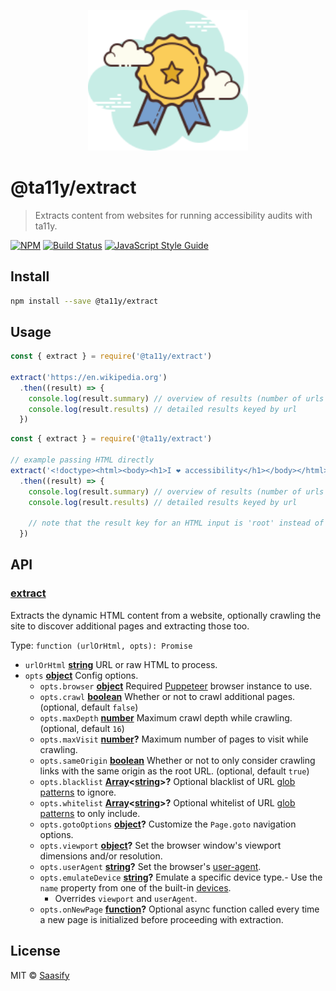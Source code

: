 <p align="center">
  <a href="https://ta11y.saasify.sh" title="ta11y">
    <img src="https://raw.githubusercontent.com/saasify-sh/ta11y/master/media/logo.svg?sanitize=true" alt="ta11y Logo" width="256" />
  </a>
</p>

# @ta11y/extract

> Extracts content from websites for running accessibility audits with ta11y.

[![NPM](https://img.shields.io/npm/v/@ta11y/extract.svg)](https://www.npmjs.com/package/@ta11y/extract) [![Build Status](https://travis-ci.com/saasify-sh/ta11y.svg?branch=master)](https://travis-ci.com/saasify-sh/ta11y) [![JavaScript Style Guide](https://img.shields.io/badge/code_style-standard-brightgreen.svg)](https://standardjs.com)

## Install

```bash
npm install --save @ta11y/extract
```

## Usage

```js
const { extract } = require('@ta11y/extract')

extract('https://en.wikipedia.org')
  .then((result) => {
    console.log(result.summary) // overview of results (number of urls visited, success, error)
    console.log(result.results) // detailed results keyed by url
  })
```

```js
const { extract } = require('@ta11y/extract')

// example passing HTML directly
extract('<!doctype><html><body><h1>I ❤ accessibility</h1></body></html>')
  .then((result) => {
    console.log(result.summary) // overview of results (number of urls visited, success, error)
    console.log(result.results) // detailed results keyed by url

    // note that the result key for an HTML input is 'root' instead of url
  })
```

## API

<!-- Generated by documentation.js. Update this documentation by updating the source code. -->

### [extract](https://git@github.com/:saasify-sh/ta11y/blob/be939fdf23bcfe0c2f401eea0868805afa220472/packages/ta11y-extract/lib/index.js#L40-L121)

Extracts the dynamic HTML content from a website, optionally crawling the site
to discover additional pages and extracting those too.

Type: `function (urlOrHtml, opts): Promise`

-   `urlOrHtml` **[string](https://developer.mozilla.org/docs/Web/JavaScript/Reference/Global_Objects/String)** URL or raw HTML to process.
-   `opts` **[object](https://developer.mozilla.org/docs/Web/JavaScript/Reference/Global_Objects/Object)** Config options.
    -   `opts.browser` **[object](https://developer.mozilla.org/docs/Web/JavaScript/Reference/Global_Objects/Object)** Required [Puppeteer](https://pptr.dev) browser instance to use.
    -   `opts.crawl` **[boolean](https://developer.mozilla.org/docs/Web/JavaScript/Reference/Global_Objects/Boolean)** Whether or not to crawl additional pages. (optional, default `false`)
    -   `opts.maxDepth` **[number](https://developer.mozilla.org/docs/Web/JavaScript/Reference/Global_Objects/Number)** Maximum crawl depth while crawling. (optional, default `16`)
    -   `opts.maxVisit` **[number](https://developer.mozilla.org/docs/Web/JavaScript/Reference/Global_Objects/Number)?** Maximum number of pages to visit while crawling.
    -   `opts.sameOrigin` **[boolean](https://developer.mozilla.org/docs/Web/JavaScript/Reference/Global_Objects/Boolean)** Whether or not to only consider crawling links with the same origin as the root URL. (optional, default `true`)
    -   `opts.blacklist` **[Array](https://developer.mozilla.org/docs/Web/JavaScript/Reference/Global_Objects/Array)&lt;[string](https://developer.mozilla.org/docs/Web/JavaScript/Reference/Global_Objects/String)>?** Optional blacklist of URL [glob patterns](https://github.com/micromatch/micromatch) to ignore.
    -   `opts.whitelist` **[Array](https://developer.mozilla.org/docs/Web/JavaScript/Reference/Global_Objects/Array)&lt;[string](https://developer.mozilla.org/docs/Web/JavaScript/Reference/Global_Objects/String)>?** Optional whitelist of URL [glob patterns](https://github.com/micromatch/micromatch) to only include.
    -   `opts.gotoOptions` **[object](https://developer.mozilla.org/docs/Web/JavaScript/Reference/Global_Objects/Object)?** Customize the `Page.goto` navigation options.
    -   `opts.viewport` **[object](https://developer.mozilla.org/docs/Web/JavaScript/Reference/Global_Objects/Object)?** Set the browser window's viewport dimensions and/or resolution.
    -   `opts.userAgent` **[string](https://developer.mozilla.org/docs/Web/JavaScript/Reference/Global_Objects/String)?** Set the browser's [user-agent](https://developer.mozilla.org/en-US/docs/Web/HTTP/Headers/User-Agent).
    -   `opts.emulateDevice` **[string](https://developer.mozilla.org/docs/Web/JavaScript/Reference/Global_Objects/String)?** Emulate a specific device type.-   Use the `name` property from one of the built-in [devices](https://github.com/GoogleChrome/puppeteer/blob/master/lib/DeviceDescriptors.js).
        -   Overrides `viewport` and `userAgent`.
    -   `opts.onNewPage` **[function](https://developer.mozilla.org/docs/Web/JavaScript/Reference/Statements/function)?** Optional async function called every time a new page is
        initialized before proceeding with extraction.

## License

MIT © [Saasify](https://saasify.sh)
